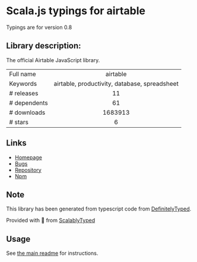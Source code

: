 
# Scala.js typings for airtable

Typings are for version 0.8

## Library description:
The official Airtable JavaScript library.

|                    |                 |
| ------------------ | :-------------: |
| Full name          | airtable |
| Keywords           | airtable, productivity, database, spreadsheet |
| # releases         | 11 |
| # dependents       | 61 |
| # downloads        | 1683913 |
| # stars            | 6 |

## Links
- [Homepage](https://github.com/airtable/airtable.js)
- [Bugs](https://github.com/airtable/airtable.js/issues)
- [Repository](https://github.com/airtable/airtable.js)
- [Npm](https://www.npmjs.com/package/airtable)
    


## Note
This library has been generated from typescript code from [DefinitelyTyped](https://definitelytyped.org).

Provided with :purple_heart: from [ScalablyTyped](https://github.com/oyvindberg/ScalablyTyped)

## Usage
See [the main readme](../../readme.md) for instructions.


